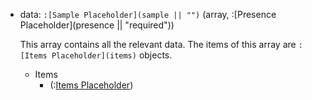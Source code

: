 - data: `:[Sample Placeholder](sample || "")` (array, :[Presence Placeholder](presence || "required"))

    This array contains all the relevant data. The items of this array are `:[Items Placeholder](items)` objects.

    - Items
      - (:[Items Placeholder](items))

